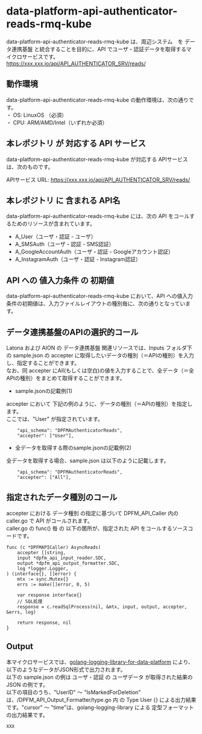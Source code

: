 # data-platform-api-authenticator-reads-rmq-kube
data-platform-api-authenticator-reads-rmq-kube は、周辺システム　を データ連携基盤 と統合することを目的に、API でユーザ・認証データを取得するマイクロサービスです。  
https://xxx.xxx.io/api/API_AUTHENTICATOR_SRV/reads/

## 動作環境
data-platform-api-authenticator-reads-rmq-kube の動作環境は、次の通りです。  
・ OS: LinuxOS （必須）  
・ CPU: ARM/AMD/Intel（いずれか必須）  

## 本レポジトリ が 対応する API サービス
data-platform-api-authenticator-reads-rmq-kube が対応する APIサービス は、次のものです。

APIサービス URL: https://xxx.xxx.io/api/API_AUTHENTICATOR_SRV/reads/

## 本レポジトリ に 含まれる API名
data-platform-api-authenticator-reads-rmq-kube には、次の API をコールするためのリソースが含まれています。  

* A_User（ユーザ・認証 - ユーザ）
* A_SMSAuth（ユーザ・認証 - SMS認証）
* A_GoogleAccountAuth（ユーザ・認証 - Googleアカウント認証）
* A_InstagramAuth（ユーザ・認証 - Instagram認証）

## API への 値入力条件 の 初期値
data-platform-api-authenticator-reads-rmq-kube において、API への値入力条件の初期値は、入力ファイルレイアウトの種別毎に、次の通りとなっています。  

## データ連携基盤のAPIの選択的コール

Latona および AION の データ連携基盤 関連リソースでは、Inputs フォルダ下の sample.json の accepter に取得したいデータの種別（＝APIの種別）を入力し、指定することができます。  
なお、同 accepter にAll(もしくは空白)の値を入力することで、全データ（＝全APIの種別）をまとめて取得することができます。  

* sample.jsonの記載例(1)  

accepter において 下記の例のように、データの種別（＝APIの種別）を指定します。  
ここでは、"User" が指定されています。    
  
```
	"api_schema": "DPFMAuthenticatorReads",
	"accepter": ["User"],
```
  
* 全データを取得する際のsample.jsonの記載例(2)  

全データを取得する場合、sample.json は以下のように記載します。  

```
	"api_schema": "DPFMAuthenticatorReads",
	"accepter": ["All"],
```

## 指定されたデータ種別のコール

accepter における データ種別 の指定に基づいて DPFM_API_Caller 内の caller.go で API がコールされます。  
caller.go の func() 毎 の 以下の箇所が、指定された API をコールするソースコードです。  

```
func (c *DPFMAPICaller) AsyncReads(
	accepter []string,
	input *dpfm_api_input_reader.SDC,
	output *dpfm_api_output_formatter.SDC,
	log *logger.Logger,
) (interface{}, []error) {
	mtx := sync.Mutex{}
	errs := make([]error, 0, 5)

	var response interface{}
	// SQL処理
	response = c.readSqlProcess(nil, &mtx, input, output, accepter, &errs, log)

	return response, nil
}
```

## Output  
本マイクロサービスでは、[golang-logging-library-for-data-platform](https://github.com/latonaio/golang-logging-library-for-data-platform) により、以下のようなデータがJSON形式で出力されます。  
以下の sample.json の例は ユーザ・認証 の ユーザデータ が取得された結果の JSON の例です。  
以下の項目のうち、"UserID" ～ "IsMarkedForDeletion" は、/DPFM_API_Output_Formatter/type.go 内 の Type User {} による出力結果です。"cursor" ～ "time"は、golang-logging-library による 定型フォーマットの出力結果です。  

```
XXX
```

